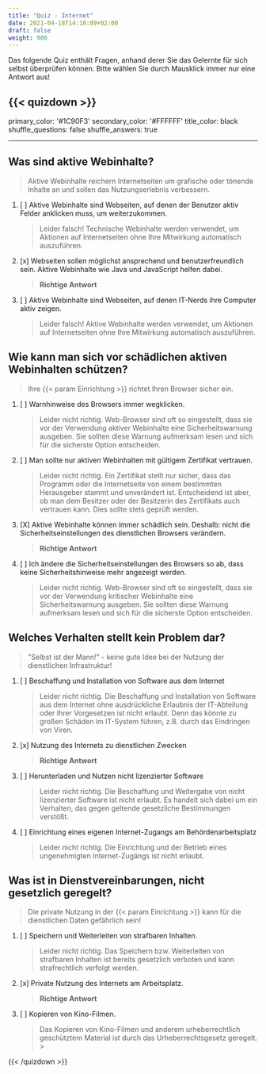 ```yaml
---
title: "Quiz - Internet"
date: 2021-04-18T14:18:09+02:00
draft: false
weight: 900
---
```


Das folgende Quiz enthält Fragen, anhand derer Sie das Gelernte für sich selbst überprüfen können. Bitte wählen Sie durch Mausklick immer nur eine Antwort aus!


{{< quizdown >}}
---
primary_color: '#1C90F3'
secondary_color: '#FFFFFF'
title_color: black
shuffle_questions: false
shuffle_answers: true

---

## Was sind aktive Webinhalte?

> Aktive Webinhalte reichern Internetseiten um grafische oder tönende Inhalte an und sollen  das Nutzungserlebnis verbessern.

1. [ ] Aktive Webinhalte sind Webseiten, auf denen der Benutzer aktiv Felder anklicken muss, um weiterzukommen.

	>Leider falsch! Technische Webinhalte werden verwendet, um Aktionen auf Internetseiten ohne Ihre Mitwirkung automatisch auszuführen.
2. [x] Webseiten sollen möglichst ansprechend und benutzerfreundlich sein. Aktive Webinhalte wie  Java und JavaScript helfen dabei.

	>**Richtige Antwort**
3. [ ] Aktive Webinhalte sind Webseiten, auf denen IT-Nerds ihre Computer aktiv zeigen.

	>Leider falsch! Aktive Webinhalte werden verwendet, um Aktionen auf Internetseiten ohne Ihre Mitwirkung automatisch auszuführen.

## Wie kann man sich vor schädlichen aktiven Webinhalten schützen?

> Ihre {{< param Einrichtung >}} richtet Ihren Browser sicher ein.

1. [ ] Warnhinweise des Browsers immer wegklicken.

	>Leider nicht richtig. Web-Browser sind oft so eingestellt, dass sie vor der Verwendung aktiver Webinhalte eine Sicherheitswarnung ausgeben. Sie sollten diese Warnung aufmerksam lesen und sich für die sicherste Option entscheiden.
2. [ ] Man sollte nur aktiven Webinhalten mit gültigem Zertifikat vertrauen.

	>Leider nicht richtig. Ein Zertifikat stellt nur sicher, dass das Programm oder die Internetseite von einem bestimmten Herausgeber stammt und unverändert ist. Entscheidend ist aber, ob man dem Besitzer oder der Besitzerin des Zertifikats auch vertrauen kann. Dies sollte stets geprüft werden.
3. [X] Aktive Webinhalte können immer schädlich sein. Deshalb: nicht die Sicherheitseinstellungen des dienstlichen Browsers verändern.

	>**Richtige Antwort**
4. [ ] Ich ändere die Sicherheitseinstellungen des Browsers so ab, dass keine Sicherheitshinweise mehr angezeigt werden. 

	>Leider nicht richtig. Web-Browser sind oft so eingestellt, dass sie vor der Verwendung kritischer Webinhalte eine Sicherheitswarnung ausgeben. Sie sollten diese Warnung aufmerksam lesen und sich für die sicherste Option entscheiden.

## Welches Verhalten stellt kein Problem dar?

> "Selbst ist der Mann!" - keine gute Idee bei der Nutzung der dienstlichen Infrastruktur!

1. [ ] Beschaffung und Installation von Software aus dem Internet 

	>Leider nicht richtig. Die Beschaffung und Installation von Software aus dem Internet ohne ausdrückliche Erlaubnis der IT-Abteilung oder Ihrer Vorgesetzen ist nicht erlaubt. Denn das könnte zu großen Schäden im IT-System führen, z.B. durch das Eindringen von Viren.
2. [x] Nutzung des Internets zu dienstlichen Zwecken

	>**Richtige Antwort**
3. [ ] Herunterladen und Nutzen nicht lizenzierter Software

	>Leider nicht richtig. Die Beschaffung und Weitergabe von nicht lizenzierter Software ist nicht erlaubt. Es handelt sich dabei um ein Verhalten, das gegen geltende gesetzliche Bestimmungen verstößt.
4. [ ] Einrichtung eines eigenen Internet-Zugangs am Behördenarbeitsplatz 

	>Leider nicht richtig. Die Einrichtung und der Betrieb eines ungenehmigten Internet-Zugängs ist nicht erlaubt.

## Was ist in Dienstvereinbarungen, nicht gesetzlich geregelt?

> Die private Nutzung in der {{< param Einrichtung >}} kann für die dienstlichen Daten gefährlich sein!

1. [ ] Speichern und Weiterleiten von strafbaren Inhalten.

	>Leider nicht richtig. Das Speichern bzw. Weiterleiten von strafbaren Inhalten ist bereits gesetzlich verboten und kann strafrechtlich verfolgt werden.
2. [x] Private Nutzung des Internets am Arbeitsplatz.

	>**Richtige Antwort**
3. [ ] Kopieren von Kino-Filmen.

	>Das Kopieren von Kino-Filmen und anderem urheberrechtlich geschütztem Material ist durch das Urheberrechtsgesetz geregelt. >

{{< /quizdown >}}